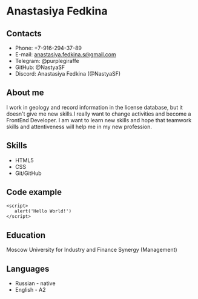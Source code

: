 # **Anastasiya Fedkina**

## **Contacts**
+ Phone: +7-916-294-37-89
+ E-mail: anastasiya.fedkina.s@gmail.com
+ Telegram: @purplegiraffe
+ GitHub: @NastyaSF
+ Discord: Anastasiya Fedkina (@NastyaSF)

## **About me**
I work in geology and record information in the license database, but it doesn't give me new skills.I really want to change activities and become a FrontEnd Developer. I am want to learn new skills and hope that teamwork skills and attentiveness will help me in my new profession.

## **Skills**
+ HTML5
+ CSS
+ Git/GitHub

## **Code example**
```
<script>
   alert('Hello World!')
</script>
```

 ## **Education**
Moscow University for Industry and Finance Synergy (Management)

## **Languages**
+ Russian - native
+ English - A2